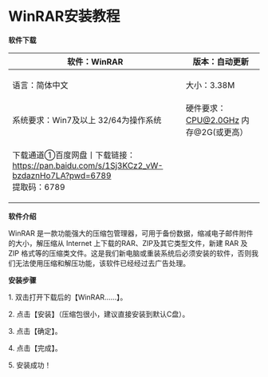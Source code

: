 # WinRAR安装教程

**软件下载**

| 软件：WinRAR                                                                                      | 版本：自动更新                    |
| ---------------------------------------------------------------------------------------------- | -------------------------- |
| <p>语言：简体中文<br></p>                                                                             | 大小：3.38M                   |
| 系统要求：Win7及以上 32/64为操作系统                                                                        | 硬件要求：CPU@2.0GHz 内存@2G(或更高） |
| <p>下载通道①百度网盘丨下载链接：<br>https://pan.baidu.com/s/1Sj3KCz2_vW-bzdaznHo7LA?pwd=6789<br>提取码：6789</p> |                            |

**软件介绍**

WinRAR 是一款功能强大的压缩包管理器，可用于备份数据，缩减电子邮件附件的大小，解压缩从 Internet 上下载的RAR、ZIP及其它类型文件，新建 RAR 及 ZIP 格式等的压缩类文件。这是我们新电脑或重装系统后必须安装的软件，否则我们无法使用压缩和解压功能，该软件已经经过去广告处理。

**安装步骤**

1\. 双击打开下载后的【WinRAR……】。

2\. 点击【安装】（压缩包很小，建议直接安装到默认C盘）。

3\. 点击【确定】。

4\. 点击【完成】。

5\. 安装成功！
